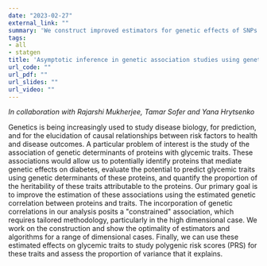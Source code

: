 ```yaml
---
date: "2023-02-27"
external_link: ""
summary: 'We construct improved estimators for genetic effects of SNPs on glycemic traits, using the medium of protein expression data'
tags:
- all
- statgen
title: 'Asymptotic inference in genetic association studies using genetic correlations of glycemic traits'
url_code: ""
url_pdf: ""
url_slides: ""
url_video: ""
---
```




_In collaboration with Rajarshi Mukherjee, Tamar Sofer and Yana Hrytsenko_





Genetics is being increasingly used to study disease biology, for prediction, and for the elucidation of causal relationships between risk factors to health and disease outcomes. A particular problem of interest is the study of the association of genetic determinants of proteins with glycemic traits. These associations would allow us to potentially identify proteins that mediate genetic effects on diabetes, evaluate the potential to predict glycemic traits using genetic determinants of these proteins, and quantify the proportion of the heritability of these traits attributable to the proteins.  Our primary goal is to improve the estimation of these associations using the estimated genetic correlation between proteins and traits. The incorporation of genetic correlations in our analysis posits a "constrained" association, which requires tailored methodology, particularly in the high dimensional case. We work on the construction and show the optimality of estimators and algorithms for a range of dimensional cases. Finally, we can use these estimated effects on glycemic traits to study polygenic risk scores (PRS) for these traits and assess the proportion of variance that it explains.

